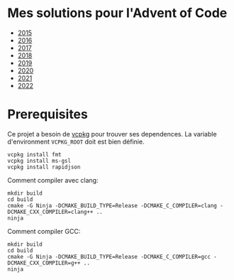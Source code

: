 # Mes solutions pour l'Advent of Code
- [2015](https://adventofcode.com/2015)
- [2016](https://adventofcode.com/2016)
- [2017](https://adventofcode.com/2017)
- [2018](https://adventofcode.com/2018)
- [2019](https://adventofcode.com/2019)
- [2020](https://adventofcode.com/2020)
- [2021](https://adventofcode.com/2021)
- [2022](https://adventofcode.com/2022)

# Prerequisites

Ce projet a besoin de [vcpkg](https://github.com/microsoft/vcpkg) pour trouver ses dependences. La variable d'environment `VCPKG_ROOT` doit est bien définie.

    vcpkg install fmt
    vcpkg install ms-gsl
    vcpkg install rapidjson

Comment compiler avec clang:

    mkdir build
    cd build
    cmake -G Ninja -DCMAKE_BUILD_TYPE=Release -DCMAKE_C_COMPILER=clang -DCMAKE_CXX_COMPILER=clang++ ..
    ninja

Comment compiler GCC:

    mkdir build
    cd build
    cmake -G Ninja -DCMAKE_BUILD_TYPE=Release -DCMAKE_C_COMPILER=gcc -DCMAKE_CXX_COMPILER=g++ ..
    ninja
